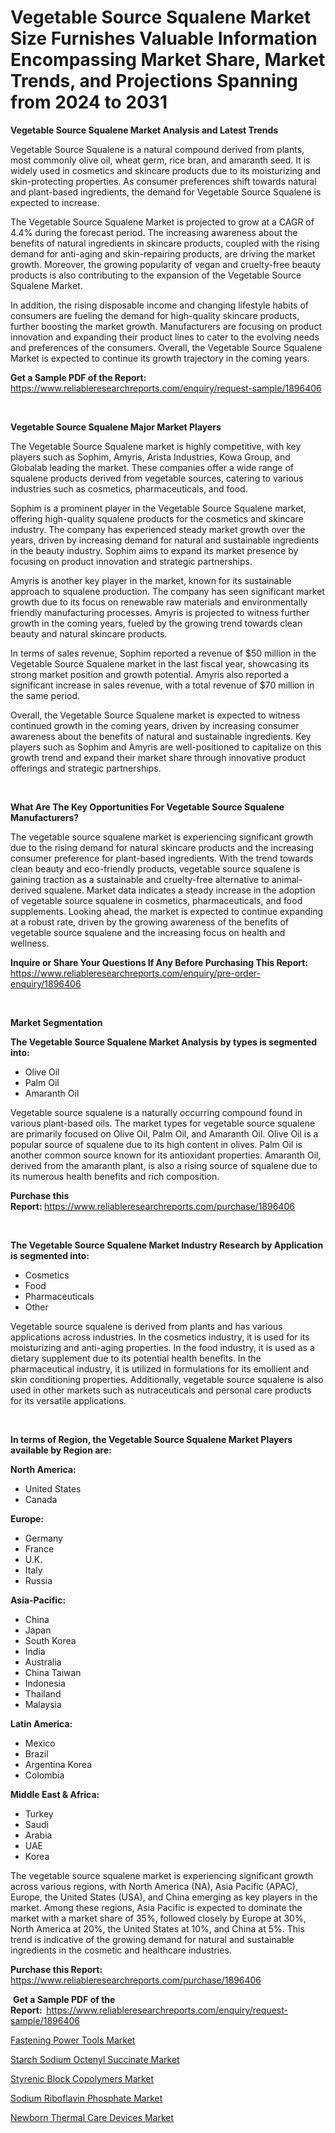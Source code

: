<p><h1>Vegetable Source Squalene Market Size Furnishes Valuable Information Encompassing Market Share, Market Trends, and Projections Spanning from 2024 to 2031</h1></p><p><strong>Vegetable Source Squalene Market Analysis and Latest Trends</strong></p>
<p><p>Vegetable Source Squalene is a natural compound derived from plants, most commonly olive oil, wheat germ, rice bran, and amaranth seed. It is widely used in cosmetics and skincare products due to its moisturizing and skin-protecting properties. As consumer preferences shift towards natural and plant-based ingredients, the demand for Vegetable Source Squalene is expected to increase.</p><p>The Vegetable Source Squalene Market is projected to grow at a CAGR of 4.4% during the forecast period. The increasing awareness about the benefits of natural ingredients in skincare products, coupled with the rising demand for anti-aging and skin-repairing products, are driving the market growth. Moreover, the growing popularity of vegan and cruelty-free beauty products is also contributing to the expansion of the Vegetable Source Squalene Market.</p><p>In addition, the rising disposable income and changing lifestyle habits of consumers are fueling the demand for high-quality skincare products, further boosting the market growth. Manufacturers are focusing on product innovation and expanding their product lines to cater to the evolving needs and preferences of the consumers. Overall, the Vegetable Source Squalene Market is expected to continue its growth trajectory in the coming years.</p></p>
<p><strong>Get a Sample PDF of the Report:&nbsp;</strong> <a href="https://www.reliableresearchreports.com/enquiry/request-sample/1896406">https://www.reliableresearchreports.com/enquiry/request-sample/1896406</a></p>
<p>&nbsp;</p>
<p><strong>Vegetable Source Squalene Major Market Players</strong></p>
<p><p>The Vegetable Source Squalene market is highly competitive, with key players such as Sophim, Amyris, Arista Industries, Kowa Group, and Globalab leading the market. These companies offer a wide range of squalene products derived from vegetable sources, catering to various industries such as cosmetics, pharmaceuticals, and food.</p><p>Sophim is a prominent player in the Vegetable Source Squalene market, offering high-quality squalene products for the cosmetics and skincare industry. The company has experienced steady market growth over the years, driven by increasing demand for natural and sustainable ingredients in the beauty industry. Sophim aims to expand its market presence by focusing on product innovation and strategic partnerships.</p><p>Amyris is another key player in the market, known for its sustainable approach to squalene production. The company has seen significant market growth due to its focus on renewable raw materials and environmentally friendly manufacturing processes. Amyris is projected to witness further growth in the coming years, fueled by the growing trend towards clean beauty and natural skincare products.</p><p>In terms of sales revenue, Sophim reported a revenue of $50 million in the Vegetable Source Squalene market in the last fiscal year, showcasing its strong market position and growth potential. Amyris also reported a significant increase in sales revenue, with a total revenue of $70 million in the same period.</p><p>Overall, the Vegetable Source Squalene market is expected to witness continued growth in the coming years, driven by increasing consumer awareness about the benefits of natural and sustainable ingredients. Key players such as Sophim and Amyris are well-positioned to capitalize on this growth trend and expand their market share through innovative product offerings and strategic partnerships.</p></p>
<p>&nbsp;</p>
<p><strong>What Are The Key Opportunities For Vegetable Source Squalene Manufacturers?</strong></p>
<p><p>The vegetable source squalene market is experiencing significant growth due to the rising demand for natural skincare products and the increasing consumer preference for plant-based ingredients. With the trend towards clean beauty and eco-friendly products, vegetable source squalene is gaining traction as a sustainable and cruelty-free alternative to animal-derived squalene. Market data indicates a steady increase in the adoption of vegetable source squalene in cosmetics, pharmaceuticals, and food supplements. Looking ahead, the market is expected to continue expanding at a robust rate, driven by the growing awareness of the benefits of vegetable source squalene and the increasing focus on health and wellness.</p></p>
<p><strong>Inquire or Share Your Questions If Any Before Purchasing This Report:</strong> <a href="https://www.reliableresearchreports.com/enquiry/pre-order-enquiry/1896406">https://www.reliableresearchreports.com/enquiry/pre-order-enquiry/1896406</a></p>
<p>&nbsp;</p>
<p><strong>Market Segmentation</strong></p>
<p><strong>The Vegetable Source Squalene Market Analysis by types is segmented into:</strong></p>
<p><ul><li>Olive Oil</li><li>Palm Oil</li><li>Amaranth Oil</li></ul></p>
<p><p>Vegetable source squalene is a naturally occurring compound found in various plant-based oils. The market types for vegetable source squalene are primarily focused on Olive Oil, Palm Oil, and Amaranth Oil. Olive Oil is a popular source of squalene due to its high content in olives. Palm Oil is another common source known for its antioxidant properties. Amaranth Oil, derived from the amaranth plant, is also a rising source of squalene due to its numerous health benefits and rich composition.</p></p>
<p><strong>Purchase this Report:&nbsp;</strong><a href="https://www.reliableresearchreports.com/purchase/1896406">https://www.reliableresearchreports.com/purchase/1896406</a></p>
<p>&nbsp;</p>
<p><strong>The Vegetable Source Squalene Market Industry Research by Application is segmented into:</strong></p>
<p><ul><li>Cosmetics</li><li>Food</li><li>Pharmaceuticals</li><li>Other</li></ul></p>
<p><p>Vegetable source squalene is derived from plants and has various applications across industries. In the cosmetics industry, it is used for its moisturizing and anti-aging properties. In the food industry, it is used as a dietary supplement due to its potential health benefits. In the pharmaceutical industry, it is utilized in formulations for its emollient and skin conditioning properties. Additionally, vegetable source squalene is also used in other markets such as nutraceuticals and personal care products for its versatile applications.</p></p>
<p>&nbsp;</p>
<p><strong>In terms of Region, the Vegetable Source Squalene Market Players available by Region are:</strong></p>
<p>
    <p> <strong> North America: </strong>
        <ul>
            <li>United States</li>
            <li>Canada</li>
        </ul>
        </p> 
    <p> <strong> Europe: </strong>
        <ul>
            <li>Germany</li>
            <li>France</li>
            <li>U.K.</li>
            <li>Italy</li>
            <li>Russia</li>
        </ul>
        </p> 
    <p> <strong> Asia-Pacific: </strong>
        <ul>
            <li>China</li>
            <li>Japan</li>
            <li>South Korea</li>
            <li>India</li>
            <li>Australia</li>
            <li>China Taiwan</li>
            <li>Indonesia</li>
            <li>Thailand</li>
            <li>Malaysia</li>
        </ul>
        </p> 
    <p> <strong> Latin America: </strong>
        <ul>
            <li>Mexico</li>
            <li>Brazil</li>
            <li>Argentina Korea</li>
            <li>Colombia</li>
        </ul>
        </p> 
    <p> <strong> Middle East & Africa: </strong>
        <ul>
            <li>Turkey</li>
            <li>Saudi</li>
            <li>Arabia</li>
            <li>UAE</li>
            <li>Korea</li>
        </ul>
    </p>
    </p>
<p><p>The vegetable source squalene market is experiencing significant growth across various regions, with North America (NA), Asia Pacific (APAC), Europe, the United States (USA), and China emerging as key players in the market. Among these regions, Asia Pacific is expected to dominate the market with a market share of 35%, followed closely by Europe at 30%, North America at 20%, the United States at 10%, and China at 5%. This trend is indicative of the growing demand for natural and sustainable ingredients in the cosmetic and healthcare industries.</p></p>
<p><strong>Purchase this Report: </strong><a href="https://www.reliableresearchreports.com/purchase/1896406">https://www.reliableresearchreports.com/purchase/1896406</a></p>
<p>&nbsp;<strong>Get a Sample PDF of the Report:&nbsp;&nbsp;</strong><a href="https://www.reliableresearchreports.com/enquiry/request-sample/1896406">https://www.reliableresearchreports.com/enquiry/request-sample/1896406</a></p>
<p><strong></strong></p>
<p><p><a href="https://picayune-night-cbd.notion.site/Fastening-Power-Tools-Market-Size-Growth-Outlook-from-2024-to-2031-projecting-at-Market-s-Trends-A-d6f2947afe8d4811a64ef45a174409ff">Fastening Power Tools Market</a></p><p><a href="https://view.publitas.com/reportprime-1/decoding-the-starch-sodium-octenyl-succinate-market-a-deep-dive-into-the-latest-market-trends-market-segmentation-and-competitive-analysis/">Starch Sodium Octenyl Succinate Market</a></p><p><a href="https://funky-papaya-cf4.notion.site/Styrenic-Block-Copolymers-Market-Size-Global-Industry-Overview-Market-Segmentation-and-Forecast-2-fba5ec15ab344d039b4e5a6d99aa2283">Styrenic Block Copolymers Market</a></p><p><a href="https://view.publitas.com/reportprime-1/sodium-riboflavin-phosphate-market-size-and-growth-market-segmentation-regional-and-country-breakdowns-and-market-trends-for-period-from-2024-2031/">Sodium Riboflavin Phosphate Market</a></p><p><a href="https://github.com/changoleonlaverguenzanoexiste/Market-Research-Report-List-2/blob/main/newborn-thermal-care-devices-market.md">Newborn Thermal Care Devices Market</a></p></p>